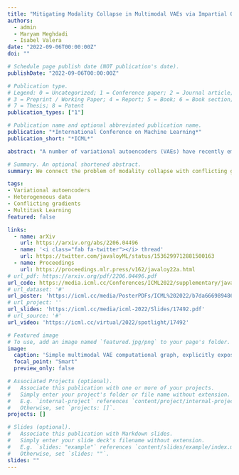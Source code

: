 ```yaml
---
title: "Mitigating Modality Collapse in Multimodal VAEs via Impartial Optimization"
authors:
  - admin
  - Maryam Meghdadi
  - Isabel Valera
date: "2022-09-06T00:00:00Z"
doi: ""

# Schedule page publish date (NOT publication's date).
publishDate: "2022-09-06T00:00:00Z"

# Publication type.
# Legend: 0 = Uncategorized; 1 = Conference paper; 2 = Journal article;
# 3 = Preprint / Working Paper; 4 = Report; 5 = Book; 6 = Book section;
# 7 = Thesis; 8 = Patent
publication_types: ["1"]

# Publication name and optional abbreviated publication name.
publication: "*International Conference on Machine Learning*"
publication_short: "*ICML*"

abstract: "A number of variational autoencoders (VAEs) have recently emerged with the aim of modeling multimodal data, e.g., to jointly model images and their corresponding captions. Still, multimodal VAEs tend to focus solely on a subset of the modalities, e.g., by fitting the image while neglecting the caption. We refer to this limitation as modality collapse. In this work, we argue that this effect is a consequence of conflicting gradients during multimodal VAE training. We show how to detect the sub-graphs in the computational graphs where gradients conflict (impartiality blocks), as well as how to leverage existing gradient-conflict solutions from multitask learning to mitigate modality collapse. That is, to ensure impartial optimization across modalities. We apply our training framework to several multimodal VAE models, losses and datasets from the literature, and empirically show that our framework significantly improves the reconstruction performance, conditional generation, and coherence of the latent space across modalities."

# Summary. An optional shortened abstract.
summary: We connect the problem of modality collapse with conflicting gradients, and leverage solutions from multitask learning to alleviate it.

tags:
- Variational autoencoders
- Heterogeneous data
- Conflicting gradients
- Multitask Learning
featured: false

links: 
  - name: arXiv
    url: https://arxiv.org/abs/2206.04496
  - name: '<i class="fab fa-twitter"></i> thread'
    url: https://twitter.com/javaloyML/status/1536299712881500163
  - name: Proceedings
    url: https://proceedings.mlr.press/v162/javaloy22a.html
# url_pdf: https://arxiv.org/pdf/2206.04496.pdf
url_code: https://media.icml.cc/Conferences/ICML2022/supplementary/javaloy22a-supp.zip
# url_dataset: '#'
url_poster: 'https://icml.cc/media/PosterPDFs/ICML%202022/b7da6669894867f04b8727876a69ffc0.png'
# url_project: ''
url_slides: 'https://icml.cc/media/icml-2022/Slides/17492.pdf'
# url_source: '#'
url_video: 'https://icml.cc/virtual/2022/spotlight/17492'

# Featured image
# To use, add an image named `featured.jpg/png` to your page's folder. 
image:
  caption: 'Simple multimodal VAE computational graph, explicitly exposing its impartiality block.'
  focal_point: "Smart"
  preview_only: false

# Associated Projects (optional).
#   Associate this publication with one or more of your projects.
#   Simply enter your project's folder or file name without extension.
#   E.g. `internal-project` references `content/project/internal-project/index.md`.
#   Otherwise, set `projects: []`.
projects: []

# Slides (optional).
#   Associate this publication with Markdown slides.
#   Simply enter your slide deck's filename without extension.
#   E.g. `slides: "example"` references `content/slides/example/index.md`.
#   Otherwise, set `slides: ""`.
slides: ""
---
```


<!-- # Supplementary notes can be added here, including [code and math](https://sourcethemes.com/academic/docs/writing-markdown-latex/). -->

